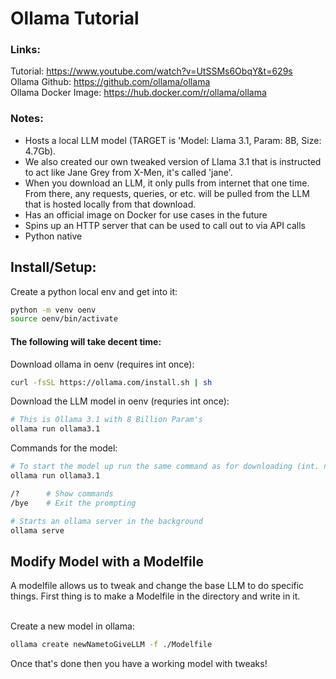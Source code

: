 # Ollama Tutorial

### Links:
Tutorial: https://www.youtube.com/watch?v=UtSSMs6ObqY&t=629s  
Ollama Github: https://github.com/ollama/ollama  
Ollama Docker Image: https://hub.docker.com/r/ollama/ollama  

### Notes:
- Hosts a local LLM model (TARGET is 'Model: Llama 3.1, Param: 8B, Size: 4.7Gb). 
- We also created our own tweaked version of Llama 3.1 that is instructed
to act like Jane Grey from X-Men, it's called 'jane'.
- When you download an LLM, it only pulls from internet that one time. From
there, any requests, queries, or etc. will be pulled from the LLM that is
hosted locally from that download.
- Has an official image on Docker for use cases in the future
- Spins up an HTTP server that can be used to call out to via API calls
- Python native

## Install/Setup:
Create a python local env and get into it:
```sh
python -m venv oenv
source oenv/bin/activate
```

#### The following will take decent time:
Download ollama in oenv (requires int once):
```sh
curl -fsSL https://ollama.com/install.sh | sh
```

Download the LLM model in oenv (requries int once):
```sh
# This is Ollama 3.1 with 8 Billion Param's
ollama run ollama3.1
```

Commands for the model:
```sh
# To start the model up run the same command as for downloading (int. not req.)
ollama run ollama3.1

/?      # Show commands
/bye    # Exit the prompting

# Starts an ollama server in the background
ollama serve
```

## Modify Model with a Modelfile
A modelfile allows us to tweak and change the base LLM to do specific things. First thing is to make a Modelfile in the directory and write in it.
<br><br>

Create a new model in ollama:
```sh
ollama create newNametoGiveLLM -f ./Modelfile
```

Once that's done then you have a working model with tweaks!